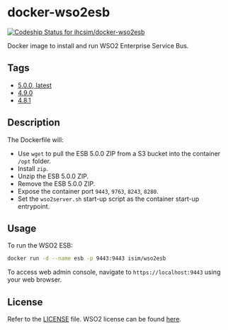 # docker-wso2esb

[ ![Codeship Status for ihcsim/docker-wso2esb](https://app.codeship.com/projects/c5242a80-c358-0134-3327-2621c39d51df/status?branch=master)](https://app.codeship.com/projects/197572)

Docker image to install and run WSO2 Enterprise Service Bus.

## Tags
* [5.0.0, latest](https://github.com/ihcsim/docker-wso2esb/tree/esb-5.0.0)
* [4.9.0](https://github.com/ihcsim/docker-wso2esb/tree/esb-4.9.0)
* [4.8.1](https://github.com/ihcsim/docker-wso2esb/tree/esb-4.8.1)

## Description
The Dockerfile will:

* Use `wget` to pull the ESB 5.0.0 ZIP from a S3 bucket into the container `/opt` folder.
* Install `zip`.
* Unzip the ESB 5.0.0 ZIP.
* Remove the ESB 5.0.0 ZIP.
* Expose the container port `9443`, `9763`, `8243`, `8280`.
* Set the `wso2server.sh` start-up script as the container start-up entrypoint.

## Usage
To run the WSO2 ESB:
```sh
docker run -d --name esb -p 9443:9443 isim/wso2esb
````
To access web admin console, navigate to `https://localhost:9443` using your web browser.

## License
Refer to the [LICENSE](LICENSE) file. WSO2 license can be found [here](http://wso2.com/licenses).
